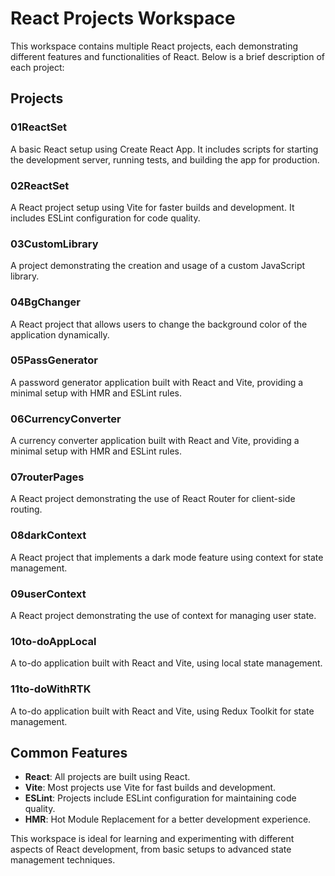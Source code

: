 # React Projects Workspace

This workspace contains multiple React projects, each demonstrating different features and functionalities of React. Below is a brief description of each project:

## Projects

### 01ReactSet
A basic React setup using Create React App. It includes scripts for starting the development server, running tests, and building the app for production.

### 02ReactSet
A React project setup using Vite for faster builds and development. It includes ESLint configuration for code quality.

### 03CustomLibrary
A project demonstrating the creation and usage of a custom JavaScript library.

### 04BgChanger
A React project that allows users to change the background color of the application dynamically.

### 05PassGenerator
A password generator application built with React and Vite, providing a minimal setup with HMR and ESLint rules.

### 06CurrencyConverter
A currency converter application built with React and Vite, providing a minimal setup with HMR and ESLint rules.

### 07routerPages
A React project demonstrating the use of React Router for client-side routing.

### 08darkContext
A React project that implements a dark mode feature using context for state management.

### 09userContext
A React project demonstrating the use of context for managing user state.

### 10to-doAppLocal
A to-do application built with React and Vite, using local state management.

### 11to-doWithRTK
A to-do application built with React and Vite, using Redux Toolkit for state management.

## Common Features
- **React**: All projects are built using React.
- **Vite**: Most projects use Vite for fast builds and development.
- **ESLint**: Projects include ESLint configuration for maintaining code quality.
- **HMR**: Hot Module Replacement for a better development experience.

This workspace is ideal for learning and experimenting with different aspects of React development, from basic setups to advanced state management techniques.
